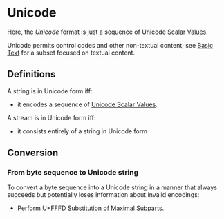 # Unicode

Here, the *Unicode* format is just a sequence of [Unicode Scalar Values].

Unicode permits control codes and other non-textual content; see [Basic Text]
for a subset focused on textual content.

## Definitions

A string is in Unicode form iff:
 - it encodes a sequence of [Unicode Scalar Values].

A stream is in Unicode form iff:
 - it consists entirely of a string in Unicode form

## Conversion

### From byte sequence to Unicode string

To convert a byte sequence into a Unicode string in a manner that always
succeeds but potentially loses information about invalid encodings:
 - Perform [U+FFFD Substitution of Maximal Subparts].

[From byte sequence to Unicode string]: #from-byte-sequence-to-unicode-string
[Basic Text]: BasicText.md
[Unicode Scalar Values]: https://unicode.org/glossary/#unicode_scalar_value
[U+FFFD Substitution of Maximal Subparts]: https://www.unicode.org/versions/Unicode15.0.0/ch03.pdf#G66453
